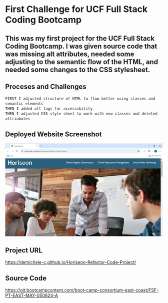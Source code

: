 # First Challenge for UCF Full Stack Coding Bootcamp

## This was my first project for the UCF Full Stack Coding Bootcamp. I was given source code that was missing alt attributes, needed some adjusting to the semantic flow of the HTML, and needed some changes to the CSS stylesheet. 

## Proceses and Challenges 

```
FIRST I adjusted structure of HTML to flow better using classes and semantic elements
THEN I added alt tags for accessibility
THEN I adjusted CSS style sheet to work with new classes and deleted attriubutes 
```
## Deployed Website Screenshot
![Deployed Website](assets/images/Screenshot-Horiseon.png)

## Project URL
https://demichele-c.github.io/Horiseon-Refactor-Code-Project/

## Source Code 
https://git.bootcampcontent.com/boot-camp-consortium-east-coast/FSF-PT-EAST-MAY-050624-A